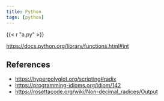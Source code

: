 ```yaml
---
title: Python
tags: [python]
---
```


{{< r "a.py" >}}

<https://docs.python.org/library/functions.html#int>

## References

- <https://hyperpolyglot.org/scripting#radix>
- <https://programming-idioms.org/idiom/142>
- <https://rosettacode.org/wiki/Non-decimal_radices/Output>
